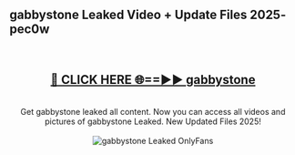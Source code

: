 <h2>gabbystone Leaked Video + Update Files 2025- pec0w</h2>
<br>
<div align="center">
<h2><a href="https://libra.edu.pl?gabbystone" rel="nofollow">🔴 CLICK HERE 🌐==►► gabbystone</a></h2>
<br>
Get gabbystone leaked all content. Now you can access all videos and pictures of gabbystone Leaked. New Updated Files 2025!
<br>
<br>
<a href="https://libra.edu.pl?gabbystone" rel="nofollow" data-target="animated-image.originalLink"><img src="https://i.ibb.co.com/WyWwxjT/player-gif2.gif" alt="gabbystone Leaked OnlyFans" style="max-width: 100%; display: inline-block;" data-target="animated-image.originalImage"></a>
</div>
<br>